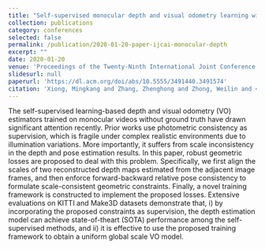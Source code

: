 ```yaml
---
title: "Self-supervised monocular depth and visual odometry learning with scale-consistent geometric constraints"
collection: publications
category: conferences
selected: false
permalink: /publication/2020-01-20-paper-ijcai-monocular-depth
excerpt: ""
date: 2020-01-20
venue: 'Proceedings of the Twenty-Ninth International Joint Conference on Artificial Intelligence (IJCAI)'
slidesurl: null
paperurl: 'https://dl.acm.org/doi/abs/10.5555/3491440.3491574'
citation: 'Xiong, Mingkang and Zhang, Zhenghong and Zhong, Weilin and <u><strong>Ji, Jinsheng</strong></u> and Liu, Jiyuan and Xiong, Huilin, "Remote Sensing Scene Classification via Pseudo-Category-Relationand Orthogonal Feature Learning," in Proceedings of the Twenty-Ninth International Joint Conference on Artificial Intelligence (IJCAI'20). Article 134, 963–969.'
---
```

The self-supervised learning-based depth and visual odometry (VO) estimators trained on monocular videos without ground truth have drawn significant attention recently. Prior works use photometric consistency as supervision, which is fragile under complex realistic environments due to illumination variations. More importantly, it suffers from scale inconsistency in the depth and pose estimation results. In this paper, robust geometric losses are proposed to deal with this problem. Specifically, we first align the scales of two reconstructed depth maps estimated from the adjacent image frames, and then enforce forward-backward relative pose consistency to formulate scale-consistent geometric constraints. Finally, a novel training framework is constructed to implement the proposed losses. Extensive evaluations on KITTI and Make3D datasets demonstrate that, i) by incorporating the proposed constraints as supervision, the depth estimation model can achieve state-of-theart (SOTA) performance among the self-supervised methods, and ii) it is effective to use the proposed training framework to obtain a uniform global scale VO model.
